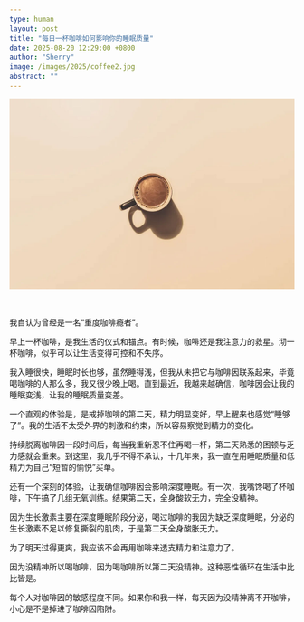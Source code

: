 ```yaml
---
type: human
layout: post
title: "每日一杯咖啡如何影响你的睡眠质量"
date: 2025-08-20 12:29:00 +0800
author: "Sherry"
image: /images/2025/coffee2.jpg
abstract: ""
---
```


![cover](/images/2025/coffee2.jpg)

<br/>

我自认为曾经是一名“重度咖啡瘾者”。

早上一杯咖啡，是我生活的仪式和锚点。有时候，咖啡还是我注意力的救星。沏一杯咖啡，似乎可以让生活变得可控和不失序。

我入睡很快，睡眠时长也够，虽然睡得浅，但我从未把它与咖啡因联系起来，毕竟喝咖啡的人那么多，我又很少晚上喝。直到最近，我越来越确信，咖啡因会让我的睡眠变浅，让我的睡眠质量变差。

一个直观的体验是，是戒掉咖啡的第二天，精力明显变好，早上醒来也感觉“睡够了”。我的生活不太受外界的刺激和约束，所以容易察觉到精力的变化。

持续脱离咖啡因一段时间后，每当我重新忍不住再喝一杯，第二天熟悉的困顿与乏力感就会重来。到这里，我几乎不得不承认，十几年来，我一直在用睡眠质量和低精力为自己“短暂的愉悦”买单。

还有一个深刻的体验，让我确信咖啡因会影响深度睡眠。有一次，我嘴馋喝了杯咖啡，下午搞了几组无氧训练。结果第二天，全身酸软无力，完全没精神。

因为生长激素主要在深度睡眠阶段分泌，喝过咖啡的我因为缺乏深度睡眠，分泌的生长激素不足以修复撕裂的肌肉，于是第二天全身酸胀无力。

为了明天过得更爽，我应该不会再用咖啡来透支精力和注意力了。

因为没精神所以喝咖啡，因为喝咖啡所以第二天没精神。这种恶性循环在生活中比比皆是。

每个人对咖啡因的敏感程度不同。如果你和我一样，每天因为没精神离不开咖啡，小心是不是掉进了咖啡因陷阱。